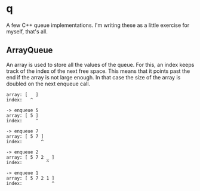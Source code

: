 # q

A few C++ queue implementations. I'm writing these as a little exercise for myself, that's all. 

## ArrayQueue

An array is used to store all the values of the queue. For this, an index keeps track of the index of the next free space.
This means that it points past the end if the array is not large enough. In that case the size of the array is doubled on the
next enqueue call.

```
array: [   ]
index:   ^

-> enqueue 5
array: [ 5 ]
index:     ^

-> enqueue 7
array: [ 5 7 ]
index:       ^

-> enqueue 2
array: [ 5 7 2 _ ]
index:         ^

-> enqueue 1
array: [ 5 7 2 1 ]
index:           ^
```


